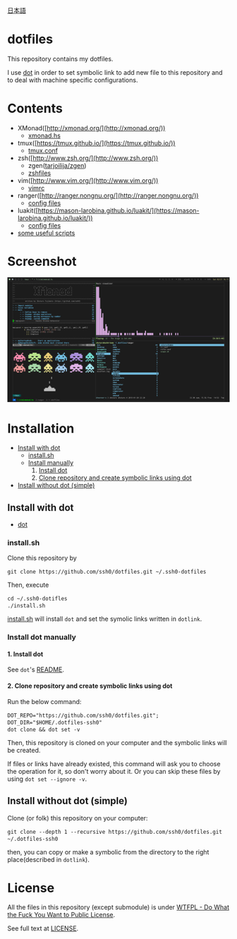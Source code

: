 [日本語](./README_ja.md)

dotfiles
========

This repository contains my dotfiles.

I use [dot](https://github.com/ssh0/dot) in order to set symbolic link to add new file to this repository and to deal with machine specific configurations.

Contents
========

* XMonad([http://xmonad.org/](http://xmonad.org/))
    * [xmonad.hs](./xmonad/xmonad.hs)
* tmux([https://tmux.github.io/](https://tmux.github.io/))
    * [tmux.conf](./rcfiles/tmux.conf)
* zsh([http://www.zsh.org/](http://www.zsh.org/))
    * zgen([tarjoilija/zgen](https://github.com/tarjoilija/zgen))
    * [zshfiles](./zshfiles/)
* vim([http://www.vim.org/](http://www.vim.org/))
    * [vimrc](./vimfiles/vimrc)
* ranger([http://ranger.nongnu.org/](http://ranger.nongnu.org/))
    * [config files](./ranger/)
* luakit([https://mason-larobina.github.io/luakit/](https://mason-larobina.github.io/luakit/))
    * [config files](./luakit/)
* [some useful scripts](./bin/)

Screenshot
==========

![screenshot.png](./screenshots/screenshot.png)

Installation
============

* [Install with dot](#install_with_dot)
    * [install.sh](#install_sh)
    * [Install manually](#manually)
        1. [Install dot](#install_dot)
        2. [Clone repository and create symbolic links using dot](#clone_and_deploy_using_dot)
* [Install without dot (simple)](#install_without_dot)


## <a name="install_with_dot"> Install with dot</a>

* [dot](https://github.com/ssh0/dot)

### <a name="install_sh">install.sh</a>

Clone this repository by

```
git clone https://github.com/ssh0/dotfiles.git ~/.ssh0-dotfiles
```

Then, execute

```
cd ~/.ssh0-dotifles
./install.sh
```

[install.sh](./install.sh) will install `dot` and set the symolic links written in `dotlink`.

### <a name="manually">Install dot manually</a>

#### <a name="install_dot"> 1. Install dot</a>

See `dot`'s [README](https://github.com/ssh0/dot).

#### <a name="clone_and_deploy_using_dot"> 2. Clone repository and create symbolic links using dot</a>

Run the below command:

```
DOT_REPO="https://github.com/ssh0/dotfiles.git"; DOT_DIR="$HOME/.dotfiles-ssh0"
dot clone && dot set -v
```

Then, this repository is cloned on your computer and the symbolic links will be created.

If files or links have already existed, this command will ask you to choose the operation for it, so don't worry about it. Or you can skip these files by using `dot set --ignore -v`.

## <a name="install_without_dot">Install without dot (simple) </a>

Clone (or folk) this repository on your computer:

```
git clone --depth 1 --recursive https://github.com/ssh0/dotfiles.git ~/.dotfiles-ssh0
```

then, you can copy or make a symbolic from the directory to the right place(described in `dotlink`).

License
=======

All the files in this repository (except submodule) is under [WTFPL - Do What the Fuck You Want to Public License](http://www.wtfpl.net/).

See full text at [LICENSE](./LICENSE).

